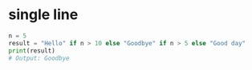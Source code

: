 # single line

```python
n = 5
result = "Hello" if n > 10 else "Goodbye" if n > 5 else "Good day"
print(result) 
# Output: Goodbye
```
